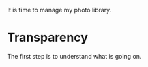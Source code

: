 It is time to manage my photo library.

# Transparency

The first step is to understand what is going on.

